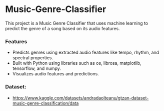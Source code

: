 # Music-Genre-Classifier
This project is a Music Genre Classifier that uses machine learning to predict the genre of a song based on its audio features.

### Features

  * Predicts genres using extracted audio features like tempo, rhythm, and spectral properties.
  * Built with Python using libraries such as os, librosa, matplotlib, tensorflow, and numpy.
  * Visualizes audio features and predictions.

### Dataset: 

 * https://www.kaggle.com/datasets/andradaolteanu/gtzan-dataset-music-genre-classification/data
